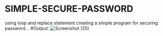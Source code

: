 # SIMPLE-SECURE-PASSWORD
using loop and replace statement creating a simple program for securing password...
#Output:
![Screenshot (25)](https://user-images.githubusercontent.com/91774301/163677191-a03a8427-ad85-4783-9984-b6cff59c0610.png)
